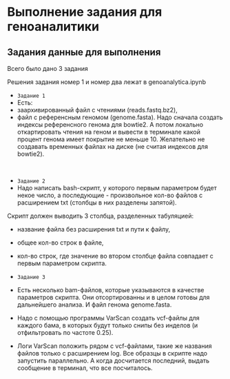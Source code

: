 # Выполнение задания для геноаналитики

## Задания данные для выполнения 
Всего было дано 3 задания

Решения задания номер 1 и номер два лежат в genoanalytica.ipynb

- `Задание 1`
- Есть:
- заархивированный файл с чтениями (reads.fastq.bz2),
- файл с референсным геномом (genome.fasta).
Надо сначала создать индексы референсного генома для bowtie2. А потом локально откартировать чтения на геном и вывести в терминале какой процент генома имеет покрытие не меньше 10. Желательно не создавать временных файлах на диске (не считая индексов для bowtie2).
 </br>
 
- `Задание 2`
- Надо написать bash-скрипт, у которого первым параметром будет некое число, а последующие - произвольное кол-во файлов с расширением txt (столбцы в них разделены запятой).
  
Скрипт должен выводить 3 столбца, разделенных табуляцией:
- название файла без расширения txt и пути к файлу,
- общее кол-во строк в файле,
- кол-во строк, где значение во втором столбце файла совпадает с первым параметром скрипта.
  </br>
  
- `Задание 3`
- Есть несколько bam-файлов, которые указываются в качестве параметров скрипта. Они отсортированны и в целом готовы для дальнейшего анализа. И файл генома genome.fasta.
- Надо с помощью программы VarScan создать vcf-файлы для каждого бама, в которых будут только снипы без инделов (и отфильтровать по частоте 0.25).
- Логи VarScan положить рядом с vcf-файлами, такие же названия файлов только с расширением log.
Все образцы в скрипте надо запустить параллельно. А когда досчитается последний, выдать сообщение в терминал, что все посчиталось.</br></br> 

